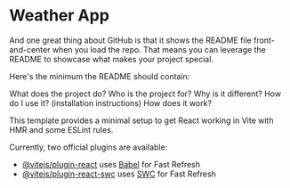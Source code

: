 # Weather App


And one great thing about GitHub is that it shows the README file front-and-center when you load the repo. That means you can leverage the README to showcase what makes your project special.

Here's the minimum the README should contain:

What does the project do?
Who is the project for?
Why is it different?
How do I use it? (installation instructions)
How does it work?

This template provides a minimal setup to get React working in Vite with HMR and some ESLint rules.

Currently, two official plugins are available:

- [@vitejs/plugin-react](https://github.com/vitejs/vite-plugin-react/blob/main/packages/plugin-react/README.md) uses [Babel](https://babeljs.io/) for Fast Refresh
- [@vitejs/plugin-react-swc](https://github.com/vitejs/vite-plugin-react-swc) uses [SWC](https://swc.rs/) for Fast Refresh
